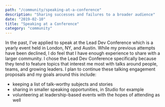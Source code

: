```yaml
---
path: "/community/speaking-at-a-conference"
description: "Sharing successes and failures to a broader audience"
date: "2019-02-10"
title: "Speaking at a Conference"
category: "community"
---
```


In the past, I've applied to speak at the Lead Dev Conference which is a yearly event held in London, NY, and Austin. While my previous attempts have been declined, I do feel that I have enough experience to share with a larger community. I chose the Lead Dev Conference specifically because they tend to feature topics that interest me most with talks around people, teams, and growing leaders. I plan to continue these talking engagement proposals and my goals around this include:  

  - keeping a list of talk-worthy subjects and stories
  - sharing in smaller speaking opportunities, in Studio for example
  - volunteering at leadership-based events with the hopes of attending as well
